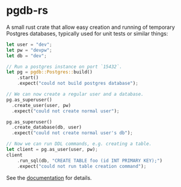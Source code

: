 # pgdb-rs

A small rust crate that allow easy creation and running of temporary Postgres databases, typically used for unit tests or similar things:

```rust
let user = "dev";
let pw = "devpw";
let db = "dev";

// Run a postgres instance on port `15432`.
let pg = pgdb::Postgres::build()
    .start()
    .expect("could not build postgres database");

// We can now create a regular user and a database.
pg.as_superuser()
  .create_user(user, pw)
  .expect("could not create normal user");

pg.as_superuser()
  .create_database(db, user)
  .expect("could not create normal user's db");

// Now we can run DDL commands, e.g. creating a table.
let client = pg.as_user(user, pw);
client
    .run_sql(db, "CREATE TABLE foo (id INT PRIMARY KEY);")
    .expect("could not run table creation command");
```

See the [documentation](https://docs.rs/pgdb) for details.
